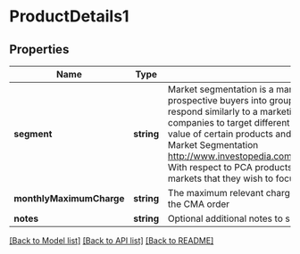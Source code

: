 # ProductDetails1

## Properties
Name | Type | Description | Notes
------------ | ------------- | ------------- | -------------
**segment** | **string** | Market segmentation is a marketing term referring to the aggregating of prospective buyers into groups, or segments, that have common needs and respond similarly to a marketing action. Market segmentation enables companies to target different categories of consumers who perceive the full value of certain products and services differently from one another.  Read more: Market Segmentation http://www.investopedia.com/terms/m/marketsegmentation.asp#ixzz4gfEEalTd  With respect to PCA products, they are segmented in relation to different markets that they wish to focus on. | [optional] 
**monthlyMaximumCharge** | **string** | The maximum relevant charges that could accrue as defined fully in Part 7 of the CMA order | [optional] 
**notes** | **string** | Optional additional notes to supplement the Core product details | [optional] 

[[Back to Model list]](../README.md#documentation-for-models) [[Back to API list]](../README.md#documentation-for-api-endpoints) [[Back to README]](../README.md)



